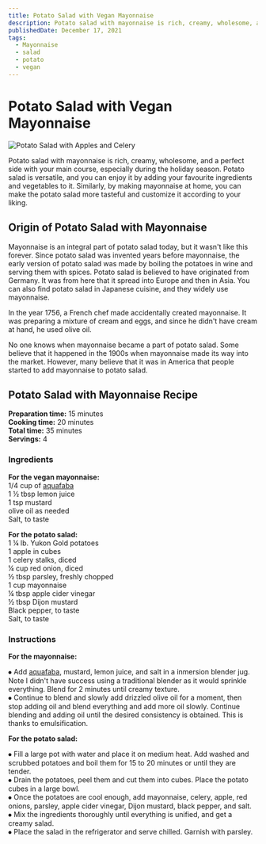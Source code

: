 ```yaml
---
title: Potato Salad with Vegan Mayonnaise
description: Potato salad with mayonnaise is rich, creamy, wholesome, and a perfect side with your main course.
publishedDate: December 17, 2021
tags:
  - Mayonnaise
  - salad
  - potato
  - vegan
---
```


# Potato Salad with Vegan Mayonnaise

![Potato Salad with Apples and Celery](/potatosalad.jpg "image")

Potato salad with mayonnaise is rich, creamy, wholesome, and a perfect side with your main course, especially during the holiday season. Potato salad is versatile, and you can enjoy it by adding your favourite ingredients and vegetables to it. Similarly, by making mayonnaise at home, you can make the potato salad more tasteful and customize it according to your liking.

## Origin of Potato Salad with Mayonnaise

Mayonnaise is an integral part of potato salad today, but it wasn&#39;t like this forever. Since potato salad was invented years before mayonnaise, the early version of potato salad was made by boiling the potatoes in wine and serving them with spices. Potato salad is believed to have originated from Germany. It was from here that it spread into Europe and then in Asia. You can also find potato salad in Japanese cuisine, and they widely use mayonnaise.

In the year 1756, a French chef made accidentally created mayonnaise. It was preparing a mixture of cream and eggs, and since he didn&#39;t have cream at hand, he used olive oil.

No one knows when mayonnaise became a part of potato salad. Some believe that it happened in the 1900s when mayonnaise made its way into the market. However, many believe that it was in America that people started to add mayonnaise to potato salad.

## Potato Salad with Mayonnaise Recipe

**Preparation time:** 15 minutes  
**Cooking time:** 20 minutes  
**Total time:** 35 minutes  
**Servings:** 4

### Ingredients

**For the vegan mayonnaise:**  
1/4 cup of [aquafaba](https://en.wikipedia.org/wiki/Aquafaba "Water in which chickpeas or other beans were cooked.")  
1 ½ tbsp lemon juice  
1 tsp mustard  
olive oil as needed  
Salt, to taste

**For the potato salad:**  
1 ¼ lb. Yukon Gold potatoes  
1 apple in cubes  
1 celery stalks, diced  
¼ cup red onion, diced  
½ tbsp parsley, freshly chopped  
1 cup mayonnaise  
¼ tbsp apple cider vinegar  
½ tbsp Dijon mustard  
Black pepper, to taste  
Salt, to taste

### Instructions

**For the mayonnaise:**

⦁ Add [aquafaba](https://en.wikipedia.org/wiki/Aquafaba "Water in which chickpeas or other beans were cooked."), mustard, lemon juice, and salt in a inmersion blender jug. Note I didn't have success using a traditional blender as it would sprinkle everything. Blend for 2 minutes until creamy texture.  
⦁ Continue to blend and slowly add drizzled olive oil for a moment, then stop adding oil and blend everything and add more oil slowly. Continue blending and adding oil until the desired consistency is obtained. This is thanks to emulsification.

**For the potato salad:**

⦁ Fill a large pot with water and place it on medium heat. Add washed and scrubbed potatoes and boil them for 15 to 20 minutes or until they are tender.  
⦁ Drain the potatoes, peel them and cut them into cubes. Place the potato cubes in a large bowl.  
⦁ Once the potatoes are cool enough, add mayonnaise, celery, apple, red onions, parsley, apple cider vinegar, Dijon mustard, black pepper, and salt.  
⦁ Mix the ingredients thoroughly until everything is unified, and get a creamy salad.  
⦁ Place the salad in the refrigerator and serve chilled. Garnish with parsley.

